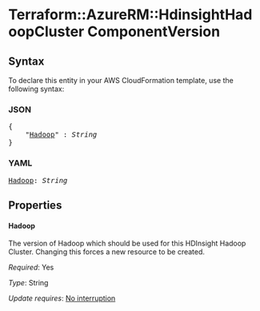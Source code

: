 # Terraform::AzureRM::HdinsightHadoopCluster ComponentVersion

## Syntax

To declare this entity in your AWS CloudFormation template, use the following syntax:

### JSON

<pre>
{
    "<a href="#hadoop" title="Hadoop">Hadoop</a>" : <i>String</i>
}
</pre>

### YAML

<pre>
<a href="#hadoop" title="Hadoop">Hadoop</a>: <i>String</i>
</pre>

## Properties

#### Hadoop

The version of Hadoop which should be used for this HDInsight Hadoop Cluster. Changing this forces a new resource to be created.

_Required_: Yes

_Type_: String

_Update requires_: [No interruption](https://docs.aws.amazon.com/AWSCloudFormation/latest/UserGuide/using-cfn-updating-stacks-update-behaviors.html#update-no-interrupt)

